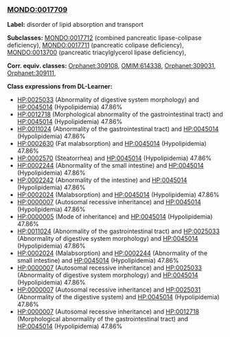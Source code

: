 
### [MONDO:0017709](http://purl.obolibrary.org/obo/MONDO_0017709)
**Label:** disorder of lipid absorption and transport

**Subclasses:** [MONDO:0017712](http://purl.obolibrary.org/obo/MONDO_0017712) (combined pancreatic lipase-colipase deficiency), [MONDO:0017711](http://purl.obolibrary.org/obo/MONDO_0017711) (pancreatic colipase deficiency), [MONDO:0013700](http://purl.obolibrary.org/obo/MONDO_0013700) (pancreatic triacylglycerol lipase deficiency), 

**Corr. equiv. classes:** [Orphanet:309108](http://www.orpha.net/ORDO/Orphanet_309108), [OMIM:614338](http://purl.obolibrary.org/obo/OMIM_614338), [Orphanet:309031](http://www.orpha.net/ORDO/Orphanet_309031), [Orphanet:309111](http://www.orpha.net/ORDO/Orphanet_309111), 

**Class expressions from DL-Learner:**

- [HP:0025033](http://purl.obolibrary.org/obo/HP_0025033) (Abnormality of digestive system morphology) and [HP:0045014](http://purl.obolibrary.org/obo/HP_0045014) (Hypolipidemia) 47.86%
- [HP:0012718](http://purl.obolibrary.org/obo/HP_0012718) (Morphological abnormality of the gastrointestinal tract) and [HP:0045014](http://purl.obolibrary.org/obo/HP_0045014) (Hypolipidemia) 47.86%
- [HP:0011024](http://purl.obolibrary.org/obo/HP_0011024) (Abnormality of the gastrointestinal tract) and [HP:0045014](http://purl.obolibrary.org/obo/HP_0045014) (Hypolipidemia) 47.86%
- [HP:0002630](http://purl.obolibrary.org/obo/HP_0002630) (Fat malabsorption) and [HP:0045014](http://purl.obolibrary.org/obo/HP_0045014) (Hypolipidemia) 47.86%
- [HP:0002570](http://purl.obolibrary.org/obo/HP_0002570) (Steatorrhea) and [HP:0045014](http://purl.obolibrary.org/obo/HP_0045014) (Hypolipidemia) 47.86%
- [HP:0002244](http://purl.obolibrary.org/obo/HP_0002244) (Abnormality of the small intestine) and [HP:0045014](http://purl.obolibrary.org/obo/HP_0045014) (Hypolipidemia) 47.86%
- [HP:0002242](http://purl.obolibrary.org/obo/HP_0002242) (Abnormality of the intestine) and [HP:0045014](http://purl.obolibrary.org/obo/HP_0045014) (Hypolipidemia) 47.86%
- [HP:0002024](http://purl.obolibrary.org/obo/HP_0002024) (Malabsorption) and [HP:0045014](http://purl.obolibrary.org/obo/HP_0045014) (Hypolipidemia) 47.86%
- [HP:0000007](http://purl.obolibrary.org/obo/HP_0000007) (Autosomal recessive inheritance) and [HP:0045014](http://purl.obolibrary.org/obo/HP_0045014) (Hypolipidemia) 47.86%
- [HP:0000005](http://purl.obolibrary.org/obo/HP_0000005) (Mode of inheritance) and [HP:0045014](http://purl.obolibrary.org/obo/HP_0045014) (Hypolipidemia) 47.86%
- [HP:0011024](http://purl.obolibrary.org/obo/HP_0011024) (Abnormality of the gastrointestinal tract) and [HP:0025033](http://purl.obolibrary.org/obo/HP_0025033) (Abnormality of digestive system morphology) and [HP:0045014](http://purl.obolibrary.org/obo/HP_0045014) (Hypolipidemia) 47.86%
- [HP:0002024](http://purl.obolibrary.org/obo/HP_0002024) (Malabsorption) and [HP:0002244](http://purl.obolibrary.org/obo/HP_0002244) (Abnormality of the small intestine) and [HP:0045014](http://purl.obolibrary.org/obo/HP_0045014) (Hypolipidemia) 47.86%
- [HP:0000007](http://purl.obolibrary.org/obo/HP_0000007) (Autosomal recessive inheritance) and [HP:0025033](http://purl.obolibrary.org/obo/HP_0025033) (Abnormality of digestive system morphology) and [HP:0045014](http://purl.obolibrary.org/obo/HP_0045014) (Hypolipidemia) 47.86%
- [HP:0000007](http://purl.obolibrary.org/obo/HP_0000007) (Autosomal recessive inheritance) and [HP:0025031](http://purl.obolibrary.org/obo/HP_0025031) (Abnormality of the digestive system) and [HP:0045014](http://purl.obolibrary.org/obo/HP_0045014) (Hypolipidemia) 47.86%
- [HP:0000007](http://purl.obolibrary.org/obo/HP_0000007) (Autosomal recessive inheritance) and [HP:0012718](http://purl.obolibrary.org/obo/HP_0012718) (Morphological abnormality of the gastrointestinal tract) and [HP:0045014](http://purl.obolibrary.org/obo/HP_0045014) (Hypolipidemia) 47.86%


